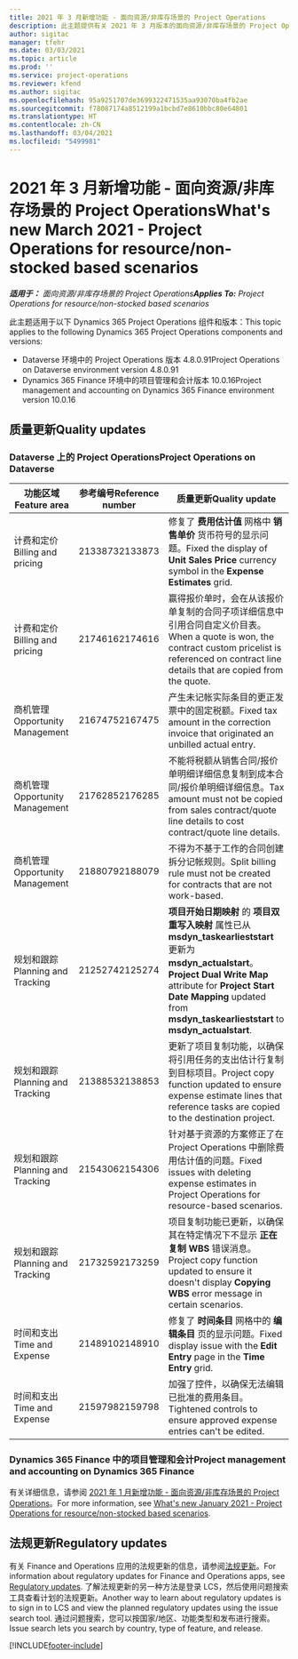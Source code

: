 ```yaml
---
title: 2021 年 3 月新增功能 - 面向资源/非库存场景的 Project Operations
description: 此主题提供有关 2021 年 3 月版本的面向资源/非库存场景的 Project Operations 中推出的质量更新的信息。
author: sigitac
manager: tfehr
ms.date: 03/03/2021
ms.topic: article
ms.prod: ''
ms.service: project-operations
ms.reviewer: kfend
ms.author: sigitac
ms.openlocfilehash: 95a9251707de3699322471535aa93070ba4fb2ae
ms.sourcegitcommit: f78087174a8512199a1bcbd7e8610bbc80e64801
ms.translationtype: HT
ms.contentlocale: zh-CN
ms.lasthandoff: 03/04/2021
ms.locfileid: "5499981"
---
```

# <a name="whats-new-march-2021---project-operations-for-resourcenon-stocked-based-scenarios"></a><span data-ttu-id="57498-103">2021 年 3 月新增功能 - 面向资源/非库存场景的 Project Operations</span><span class="sxs-lookup"><span data-stu-id="57498-103">What's new March 2021 - Project Operations for resource/non-stocked based scenarios</span></span>

<span data-ttu-id="57498-104">_**适用于：** 面向资源/非库存场景的 Project Operations_</span><span class="sxs-lookup"><span data-stu-id="57498-104">_**Applies To:** Project Operations for resource/non-stocked based scenarios_</span></span>

<span data-ttu-id="57498-105">此主题适用于以下 Dynamics 365 Project Operations 组件和版本：</span><span class="sxs-lookup"><span data-stu-id="57498-105">This topic applies to the following Dynamics 365 Project Operations components and versions:</span></span>

- <span data-ttu-id="57498-106">Dataverse 环境中的 Project Operations 版本 4.8.0.91</span><span class="sxs-lookup"><span data-stu-id="57498-106">Project Operations on Dataverse environment version 4.8.0.91</span></span> 
- <span data-ttu-id="57498-107">Dynamics 365 Finance 环境中的项目管理和会计版本 10.0.16</span><span class="sxs-lookup"><span data-stu-id="57498-107">Project management and accounting on Dynamics 365 Finance environment version 10.0.16</span></span> 

## <a name="quality-updates"></a><span data-ttu-id="57498-108">质量更新</span><span class="sxs-lookup"><span data-stu-id="57498-108">Quality updates</span></span>

### <a name="project-operations-on-dataverse"></a><span data-ttu-id="57498-109">Dataverse 上的 Project Operations</span><span class="sxs-lookup"><span data-stu-id="57498-109">Project Operations on Dataverse</span></span>


| <span data-ttu-id="57498-110">**功能区域**</span><span class="sxs-lookup"><span data-stu-id="57498-110">**Feature area**</span></span> | <span data-ttu-id="57498-111">**参考编号**</span><span class="sxs-lookup"><span data-stu-id="57498-111">**Reference number**</span></span> | <span data-ttu-id="57498-112">**质量更新**</span><span class="sxs-lookup"><span data-stu-id="57498-112">**Quality update**</span></span> |
| --- | --- | --- |
| <span data-ttu-id="57498-113">计费和定价</span><span class="sxs-lookup"><span data-stu-id="57498-113">Billing and pricing</span></span> | <span data-ttu-id="57498-114">2133873</span><span class="sxs-lookup"><span data-stu-id="57498-114">2133873</span></span> | <span data-ttu-id="57498-115">修复了 **费用估计值** 网格中 **销售单价** 货币符号的显示问题。</span><span class="sxs-lookup"><span data-stu-id="57498-115">Fixed the display of **Unit Sales Price** currency symbol in the **Expense Estimates** grid.</span></span> |
| <span data-ttu-id="57498-116">计费和定价</span><span class="sxs-lookup"><span data-stu-id="57498-116">Billing and pricing</span></span> | <span data-ttu-id="57498-117">2174616</span><span class="sxs-lookup"><span data-stu-id="57498-117">2174616</span></span> | <span data-ttu-id="57498-118">赢得报价单时，会在从该报价单复制的合同子项详细信息中引用合同自定义价目表。</span><span class="sxs-lookup"><span data-stu-id="57498-118">When a quote is won, the contract custom pricelist is referenced on contract line details that are copied from the quote.</span></span> |
| <span data-ttu-id="57498-119">商机管理</span><span class="sxs-lookup"><span data-stu-id="57498-119">Opportunity Management</span></span> | <span data-ttu-id="57498-120">2167475</span><span class="sxs-lookup"><span data-stu-id="57498-120">2167475</span></span> | <span data-ttu-id="57498-121">产生未记帐实际条目的更正发票中的固定税额。</span><span class="sxs-lookup"><span data-stu-id="57498-121">Fixed tax amount in the correction invoice that originated an unbilled actual entry.</span></span> |
| <span data-ttu-id="57498-122">商机管理</span><span class="sxs-lookup"><span data-stu-id="57498-122">Opportunity Management</span></span> | <span data-ttu-id="57498-123">2176285</span><span class="sxs-lookup"><span data-stu-id="57498-123">2176285</span></span> | <span data-ttu-id="57498-124">不能将税额从销售合同/报价单明细详细信息复制到成本合同/报价单明细详细信息。</span><span class="sxs-lookup"><span data-stu-id="57498-124">Tax amount must not be copied from sales contract/quote line details to cost contract/quote line details.</span></span> |
| <span data-ttu-id="57498-125">商机管理</span><span class="sxs-lookup"><span data-stu-id="57498-125">Opportunity Management</span></span> | <span data-ttu-id="57498-126">2188079</span><span class="sxs-lookup"><span data-stu-id="57498-126">2188079</span></span> | <span data-ttu-id="57498-127">不得为不基于工作的合同创建拆分记帐规则。</span><span class="sxs-lookup"><span data-stu-id="57498-127">Split billing rule must not be created for contracts that are not work-based.</span></span> |
| <span data-ttu-id="57498-128">规划和跟踪</span><span class="sxs-lookup"><span data-stu-id="57498-128">Planning and Tracking</span></span> | <span data-ttu-id="57498-129">2125274</span><span class="sxs-lookup"><span data-stu-id="57498-129">2125274</span></span> | <span data-ttu-id="57498-130">**项目开始日期映射** 的 **项目双重写入映射** 属性已从 **msdyn\_taskearlieststart** 更新为 **msdyn\_actualstart**。</span><span class="sxs-lookup"><span data-stu-id="57498-130">**Project Dual Write Map** attribute for **Project Start Date Mapping** updated from **msdyn\_taskearlieststart** to **msdyn\_actualstart**.</span></span> |
| <span data-ttu-id="57498-131">规划和跟踪</span><span class="sxs-lookup"><span data-stu-id="57498-131">Planning and Tracking</span></span> | <span data-ttu-id="57498-132">2138853</span><span class="sxs-lookup"><span data-stu-id="57498-132">2138853</span></span> | <span data-ttu-id="57498-133">更新了项目复制功能，以确保将引用任务的支出估计行复制到目标项目。</span><span class="sxs-lookup"><span data-stu-id="57498-133">Project copy function updated to ensure expense estimate lines that reference tasks are copied to the destination project.</span></span> |
| <span data-ttu-id="57498-134">规划和跟踪</span><span class="sxs-lookup"><span data-stu-id="57498-134">Planning and Tracking</span></span> | <span data-ttu-id="57498-135">2154306</span><span class="sxs-lookup"><span data-stu-id="57498-135">2154306</span></span> | <span data-ttu-id="57498-136">针对基于资源的方案修正了在 Project Operations 中删除费用估计值的问题。</span><span class="sxs-lookup"><span data-stu-id="57498-136">Fixed issues with deleting expense estimates in Project Operations for resource-based scenarios.</span></span> |
| <span data-ttu-id="57498-137">规划和跟踪</span><span class="sxs-lookup"><span data-stu-id="57498-137">Planning and Tracking</span></span> | <span data-ttu-id="57498-138">2173259</span><span class="sxs-lookup"><span data-stu-id="57498-138">2173259</span></span> | <span data-ttu-id="57498-139">项目复制功能已更新，以确保其在特定情况下不显示 **正在复制 WBS** 错误消息。</span><span class="sxs-lookup"><span data-stu-id="57498-139">Project copy function updated to ensure it doesn't display **Copying WBS** error message in certain scenarios.</span></span> |
| <span data-ttu-id="57498-140">时间和支出</span><span class="sxs-lookup"><span data-stu-id="57498-140">Time and Expense</span></span> | <span data-ttu-id="57498-141">2148910</span><span class="sxs-lookup"><span data-stu-id="57498-141">2148910</span></span> | <span data-ttu-id="57498-142">修复了 **时间条目** 网格中的 **编辑条目** 页的显示问题。</span><span class="sxs-lookup"><span data-stu-id="57498-142">Fixed display issue with the **Edit Entry** page in the **Time Entry** grid.</span></span> |
| <span data-ttu-id="57498-143">时间和支出</span><span class="sxs-lookup"><span data-stu-id="57498-143">Time and Expense</span></span> | <span data-ttu-id="57498-144">2159798</span><span class="sxs-lookup"><span data-stu-id="57498-144">2159798</span></span> | <span data-ttu-id="57498-145">加强了控件，以确保无法编辑已批准的费用条目。</span><span class="sxs-lookup"><span data-stu-id="57498-145">Tightened controls to ensure approved expense entries can't be edited.</span></span> |

### <a name="project-management-and-accounting-on-dynamics-365-finance"></a><span data-ttu-id="57498-146">Dynamics 365 Finance 中的项目管理和会计</span><span class="sxs-lookup"><span data-stu-id="57498-146">Project management and accounting on Dynamics 365 Finance</span></span>

<span data-ttu-id="57498-147">有关详细信息，请参阅 [2021 年 1 月新增功能 - 面向资源/非库存场景的 Project Operations](whats-new-jan-2021-resource-based.md)。</span><span class="sxs-lookup"><span data-stu-id="57498-147">For more information, see [What's new January 2021 - Project Operations for resource/non-stocked based scenarios](whats-new-jan-2021-resource-based.md).</span></span>

## <a name="regulatory-updates"></a><span data-ttu-id="57498-148">法规更新</span><span class="sxs-lookup"><span data-stu-id="57498-148">Regulatory updates</span></span>

<span data-ttu-id="57498-149">有关 Finance and Operations 应用的法规更新的信息，请参阅[法规更新](https://docs.microsoft.com/dynamics365/finance/localizations/regulatory-updates)。</span><span class="sxs-lookup"><span data-stu-id="57498-149">For information about regulatory updates for Finance and Operations apps, see [Regulatory updates](https://docs.microsoft.com/dynamics365/finance/localizations/regulatory-updates).</span></span> <span data-ttu-id="57498-150">了解法规更新的另一种方法是登录 LCS，然后使用问题搜索工具查看计划的法规更新。</span><span class="sxs-lookup"><span data-stu-id="57498-150">Another way to learn about regulatory updates is to sign in to LCS and view the planned regulatory updates using the issue search tool.</span></span> <span data-ttu-id="57498-151">通过问题搜索，您可以按国家/地区、功能类型和发布进行搜索。</span><span class="sxs-lookup"><span data-stu-id="57498-151">Issue search lets you search by country, type of feature, and release.</span></span>


[!INCLUDE[footer-include](../includes/footer-banner.md)]

